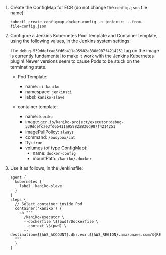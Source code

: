 1. Create the ConfigMap for ECR (do not change the `config.json` file name):
    ```
    kubectl create configmap docker-config -n jenkinsci --from-file=config.json
    ```

2. Configure a Jenkins Kubernetes Pod Template and Container template, using the following values, in the Jenkins system settings:

    The `debug-539ddefcae3fd6b411a95982a830d987f4214251` tag on the image is currently fundamental to make it work with the Jenkins Kubernetes plugin! Newer versions seem to cause Pods to be stuck on the terminating state.

    * Pod Template:
      * name: `ci-kaniko`
      * namespace: `jenkinsci`
      * label: `kaniko-slave`

    * container template:
      * name: `kaniko`
      * image: `gcr.io/kaniko-project/executor:debug-539ddefcae3fd6b411a95982a830d987f4214251`
      * imagePullPolicy: `always`
      * command: `/busybox/cat`
      * tty: `true`
      * volumes (of type ConfigMap):
        * name: `docker-config`
        * mountPath: `/kaniko/.docker`

3. Use it as follows, in the Jenkinsfile:
    ```
    agent {
      kubernetes {
        label 'kaniko-slave'
      }
    }
    steps {
      // Select container inside Pod
      container('kaniko') {
        sh """
          /kaniko/executor \
          --dockerfile \$(pwd)/Dockerfile \
          --context \$(pwd) \
          --destination=${AWS_ACCOUNT}.dkr.ecr.${AWS_REGION}.amazonaws.com/${REPO_NAME}:latest
      """
      }
    }
    ```
